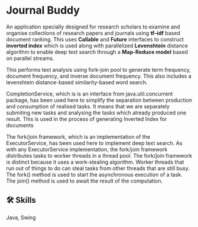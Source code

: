 

# Journal Buddy

An application specially designed for research scholars to examine and organise collections of research papers and journals using **tf–idf** based document ranking. This uses **Callable** and **Future** interfaces to construct **inverted index** which is used along with parallelized **Levenshtein** distance algorithm to enable deep text search through a **Map-Reduce model** based on parallel streams.

This performs text analysis using fork-join pool to generate term frequency, document frequency, and inverse document frequency. This also includes a levenshtein distance-based similarity-based word search.

CompletionService, which is is an interface from java.util.concurrent package, has been used here to simplify the separation between production and consumption of realised tasks. It means that we are separately submiting new tasks and analysing the tasks which already produced one result. This is used in the process of generating Inverted Index for documents 

The fork/join framework, which is an implementation of the ExecutorService, has been used here to implement deep text search. As with any ExecutorService implementation, the fork/join framework distributes tasks to worker threads in a thread pool. The fork/join framework is distinct because it uses a work-stealing algorithm. Worker threads that run out of things to do can steal tasks from other threads that are still busy. The fork() method is used to start the asynchronous execution of a task. The join() method is used to await the result of the computation.

## 🛠 Skills
Java, Swing

